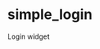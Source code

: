 # simple_login

Login widget

[](https://github.com/mosayebbameri/flutter-login/blob/master/screenshot/Screenshot_1554312912.png)


